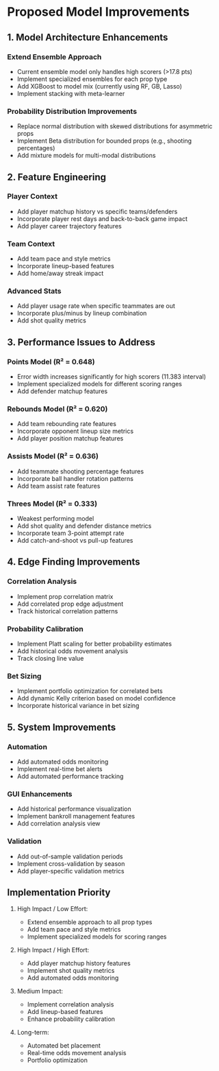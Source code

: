 # Proposed Model Improvements

## 1. Model Architecture Enhancements

### Extend Ensemble Approach

- Current ensemble model only handles high scorers (>17.8 pts)
- Implement specialized ensembles for each prop type
- Add XGBoost to model mix (currently using RF, GB, Lasso)
- Implement stacking with meta-learner

### Probability Distribution Improvements

- Replace normal distribution with skewed distributions for asymmetric props
- Implement Beta distribution for bounded props (e.g., shooting percentages)
- Add mixture models for multi-modal distributions

## 2. Feature Engineering

### Player Context

- Add player matchup history vs specific teams/defenders
- Incorporate player rest days and back-to-back game impact
- Add player career trajectory features

### Team Context

- Add team pace and style metrics
- Incorporate lineup-based features
- Add home/away streak impact

### Advanced Stats

- Add player usage rate when specific teammates are out
- Incorporate plus/minus by lineup combination
- Add shot quality metrics

## 3. Performance Issues to Address

### Points Model (R² = 0.648)

- Error width increases significantly for high scorers (11.383 interval)
- Implement specialized models for different scoring ranges
- Add defender matchup features

### Rebounds Model (R² = 0.620)

- Add team rebounding rate features
- Incorporate opponent lineup size metrics
- Add player position matchup features

### Assists Model (R² = 0.636)

- Add teammate shooting percentage features
- Incorporate ball handler rotation patterns
- Add team assist rate features

### Threes Model (R² = 0.333)

- Weakest performing model
- Add shot quality and defender distance metrics
- Incorporate team 3-point attempt rate
- Add catch-and-shoot vs pull-up features

## 4. Edge Finding Improvements

### Correlation Analysis

- Implement prop correlation matrix
- Add correlated prop edge adjustment
- Track historical correlation patterns

### Probability Calibration

- Implement Platt scaling for better probability estimates
- Add historical odds movement analysis
- Track closing line value

### Bet Sizing

- Implement portfolio optimization for correlated bets
- Add dynamic Kelly criterion based on model confidence
- Incorporate historical variance in bet sizing

## 5. System Improvements

### Automation

- Add automated odds monitoring
- Implement real-time bet alerts
- Add automated performance tracking

### GUI Enhancements

- Add historical performance visualization
- Implement bankroll management features
- Add correlation analysis view

### Validation

- Add out-of-sample validation periods
- Implement cross-validation by season
- Add player-specific validation metrics

## Implementation Priority

1. High Impact / Low Effort:
   - Extend ensemble approach to all prop types
   - Add team pace and style metrics
   - Implement specialized models for scoring ranges

2. High Impact / High Effort:
   - Add player matchup history features
   - Implement shot quality metrics
   - Add automated odds monitoring

3. Medium Impact:
   - Implement correlation analysis
   - Add lineup-based features
   - Enhance probability calibration

4. Long-term:
   - Automated bet placement
   - Real-time odds movement analysis
   - Portfolio optimization

